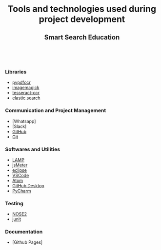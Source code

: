 <div align=center>
  <h1>Tools and technologies used during project development</h1>
  <h2>Smart Search Education</h2>
  <br />
</div><br /><br />

### Libraries
- [pypdfocr](https://pypi.python.org/pypi/pypdfocr)
- [imagemagick](https://www.imagemagick.org/)
- [tesseract-ocr](https://github.com/tesseract-ocr)
- [elastic search](www.elastic.co/products/elasticsearch)

### Communication and Project Management

- [Whatsapp]
- [Slack]
- [GitHub](https://github.com/NIIT-Software-Engineering/Jagrit-Vinit-Jeel-Mansi-Manoj)
- [Git](https://en.wikipedia.org/wiki/Git)


### Softwares and Utilities

- [LAMP](https://en.wikipedia.org/wiki/LAMP_(software_bundle))
- [jsMeter](jsmeter.info/)
- [eclipse](https://eclipse.org/)
- [VSCode](https://code.visualstudio.com)
- [Atom](https://atom.io/)
- [GitHub Desktop](https://desktop.github.com/)
- [PyCharm](https://www.jetbrains.com/pycharm/)

### Testing
- [NOSE2](http://nose2.readthedocs.io)
- [junit](help.eclipse.org/neon/topic/org.eclipse.pde.doc.user/guide/.../junit_launcher.htm)

### Documentation
- [Github Pages]


